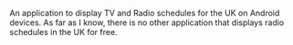 An application to display TV and Radio schedules for the UK on Android devices. As far as I know, there is no other application that displays radio schedules in the UK for free.